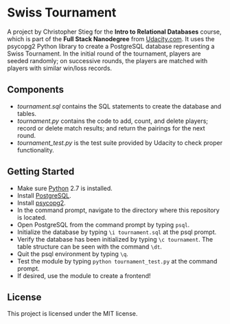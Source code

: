 # Swiss Tournament

A project by Christopher Stieg for the **Intro to Relational Databases** course,
which is part of the **Full Stack Nanodegree** from
[Udacity.com](https://www.udacity.com/course/full-stack-web-developer-nanodegree--nd004).
It uses the psycopg2 Python library to create a PostgreSQL database representing
a Swiss Tournament.  In the initial round of the tournament, players are seeded
randomly; on successive rounds, the players are matched with players with similar
win/loss records.

## Components
* _tournament.sql_ contains the SQL statements to create the database and tables.
* _tournament.py_ contains the code to add, count, and delete players; record
or delete match results; and return the pairings for the next round.
* _tournament\_test.py_ is the test suite provided by Udacity to check proper functionality.

## Getting Started
* Make sure [Python](https://www.python.org/downloads/) 2.7 is installed.
* Install [PostgreSQL](https://www.postgresql.org/download/).
* Install [psycopg2](http://initd.org/psycopg/docs/install.html).
* In the command prompt, navigate to the directory where this repository is located.
* Open PostgreSQL from the command prompt by typing `psql`.
* Initialize the database by typing `\i tournament.sql` at the psql prompt.
* Verify the database has been initialized by typing `\c tournament`.
The table structure can be seen with the command `\dt`.
* Quit the psql environment by typing `\q`.
* Test the module by typing `python tournament_test.py` at the command prompt.
* If desired, use the module to create a frontend!

## License
This project is licensed under the MIT license.
